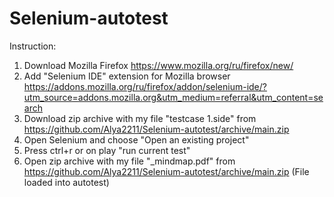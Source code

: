 # Selenium-autotest

Instruction:
1. Download Mozilla Firefox https://www.mozilla.org/ru/firefox/new/
2. Add "Selenium IDE" extension for Mozilla browser https://addons.mozilla.org/ru/firefox/addon/selenium-ide/?utm_source=addons.mozilla.org&utm_medium=referral&utm_content=search
4. Download zip archive with my file "testcase 1.side" from https://github.com/Alya2211/Selenium-autotest/archive/main.zip 
5. Open Selenium and choose "Open an existing project"
6. Press ctrl+r or on play "run current test"
7. Open zip archive with my file "_mindmap.pdf" from https://github.com/Alya2211/Selenium-autotest/archive/main.zip (File loaded into autotest) 
